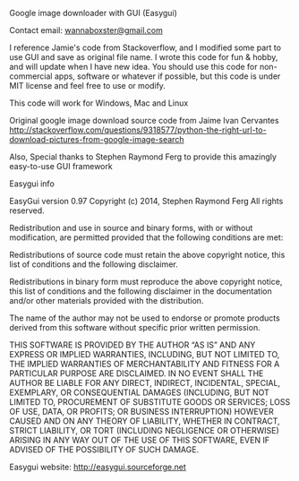 Google image downloader with GUI (Easygui)

Contact email: wannaboxster@gmail.com

I reference Jamie's code from Stackoverflow, and I modified some part to use GUI and save as original file name. I wrote this code for fun & hobby, and will update when I have new idea. You should use this code for non-commercial apps, software or whatever if possible, but this code is under MIT license and feel free to use or modify. 

This code will work for Windows, Mac and Linux

Original google image download source code from Jaime Ivan Cervantes
http://stackoverflow.com/questions/9318577/python-the-right-url-to-download-pictures-from-google-image-search

Also, Special thanks to Stephen Raymond Ferg to provide this amazingly easy-to-use GUI framework





Easygui info

EasyGui version 0.97
Copyright (c) 2014, Stephen Raymond Ferg
All rights reserved.

Redistribution and use in source and binary forms, with or without modification, are permitted provided that the following conditions are met:

Redistributions of source code must retain the above copyright notice, this list of conditions and the following disclaimer.

Redistributions in binary form must reproduce the above copyright notice, this list of conditions and the following disclaimer in the documentation and/or other materials provided with the distribution.

The name of the author may not be used to endorse or promote products derived from this software without specific prior written permission.

THIS SOFTWARE IS PROVIDED BY THE AUTHOR “AS IS” AND ANY EXPRESS OR IMPLIED WARRANTIES, INCLUDING, BUT NOT LIMITED TO, THE IMPLIED WARRANTIES OF MERCHANTABILITY AND FITNESS FOR A PARTICULAR PURPOSE ARE DISCLAIMED. IN NO EVENT SHALL THE AUTHOR BE LIABLE FOR ANY DIRECT, INDIRECT, INCIDENTAL, SPECIAL, EXEMPLARY, OR CONSEQUENTIAL DAMAGES (INCLUDING, BUT NOT LIMITED TO, PROCUREMENT OF SUBSTITUTE GOODS OR SERVICES; LOSS OF USE, DATA, OR PROFITS; OR BUSINESS INTERRUPTION) HOWEVER CAUSED AND ON ANY THEORY OF LIABILITY, WHETHER IN CONTRACT, STRICT LIABILITY, OR TORT (INCLUDING NEGLIGENCE OR OTHERWISE) ARISING IN ANY WAY OUT OF THE USE OF THIS SOFTWARE, EVEN IF ADVISED OF THE POSSIBILITY OF SUCH DAMAGE.

Easygui website: http://easygui.sourceforge.net
